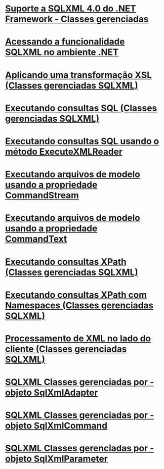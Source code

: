 # [Suporte a SQLXML 4.0 do .NET Framework - Classes gerenciadas](sqlxml-4-0-net-framework-support-managed-classes.md)

# [Acessando a funcionalidade SQLXML no ambiente .NET](accessing-sqlxml-functionality-in-the-net-environment.md)
# [Aplicando uma transformação XSL (Classes gerenciadas SQLXML)](applying-an-xsl-transformation-sqlxml-managed-classes.md)
# [Executando consultas SQL (Classes gerenciadas SQLXML)](executing-sql-queries-sqlxml-managed-classes.md)
# [Executando consultas SQL usando o método ExecuteXMLReader](executing-sql-queries-by-using-the-executexmlreader-method.md)
# [Executando arquivos de modelo usando a propriedade CommandStream](executing-template-files-by-using-the-commandstream-property.md)
# [Executando arquivos de modelo usando a propriedade CommandText](executing-template-files-by-using-the-commandtext-property.md)
# [Executando consultas XPath (Classes gerenciadas SQLXML)](executing-xpath-queries-sqlxml-managed-classes.md)
# [Executando consultas XPath com Namespaces (Classes gerenciadas SQLXML)](executing-xpath-queries-with-namespaces-sqlxml-managed-classes.md)
# [Processamento de XML no lado do cliente (Classes gerenciadas SQLXML)](processing-xml-on-the-client-side-sqlxml-managed-classes.md)
# [SQLXML Classes gerenciadas por - objeto SqlXmlAdapter](sqlxml-managed-classes-sqlxmladapter-object.md)
# [SQLXML Classes gerenciadas por - objeto SqlXmlCommand](sqlxml-managed-classes-sqlxmlcommand-object.md)
# [SQLXML Classes gerenciadas por - objeto SqlXmlParameter](sqlxml-managed-classes-sqlxmlparameter-object.md)
